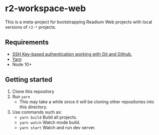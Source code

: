 # r2-workspace-web
This is a meta-project for bootstrapping Readium Web projects with local versions of `r2-*` projects.

## Requirements
- [SSH Key-based authentication working with Git and Github.](https://help.github.com/articles/connecting-to-github-with-ssh/)
- [Yarn](https://yarnpkg.com/en/docs/install)
- Node 10+

## Getting started
1. Clone this repository
2. Run `yarn`
    - This may take a while since it will be cloning other repositories into this directory.
3. Use commands such as:
    - `yarn build` Build all projects.
    - `yarn watch` Watch mode build.
    - `yarn start` Watch and run dev server.
